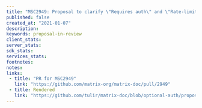 ```yaml
---
title: "MSC2949: Proposal to clarify \"Requires auth\" and \"Rate-limited\" in the spec"
published: false
created_at: "2021-01-07"
description:
keywords: proposal-in-review
client_stats:
server_stats:
sdk_stats:
services_stats:
footnotes:
notes:
links:
 - title: "PR for MSC2949"
   link: "https://github.com/matrix-org/matrix-doc/pull/2949"
 - title: Rendered
   link: "https://github.com/tulir/matrix-doc/blob/optional-auth/proposals/2949-optional-auth.md"
---
```

